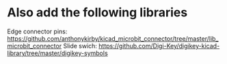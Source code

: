 # Also add the following libraries

Edge connector pins: https://github.com/anthonykirby/kicad_microbit_connector/tree/master/lib_microbit_connector
Slide swich: https://github.com/Digi-Key/digikey-kicad-library/tree/master/digikey-symbols
